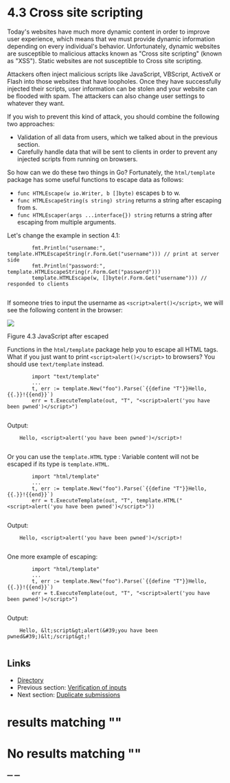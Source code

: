 
# 4.3 Cross site scripting

Today's websites have much more dynamic content in order to improve user experience, which means that we must provide dynamic information depending on every individual's behavior. Unfortunately, dynamic websites are susceptible to malicious attacks known as "Cross site scripting" (known as "XSS"). Static websites are not susceptible to Cross site scripting.

Attackers often inject malicious scripts like JavaScript, VBScript, ActiveX or Flash into those websites that have loopholes. Once they have successfully injected their scripts, user information can be stolen and your website can be flooded with spam. The attackers can also change user settings to whatever they want.

If you wish to prevent this kind of attack, you should combine the following two approaches: 

  * Validation of all data from users, which we talked about in the previous section.
  * Carefully handle data that will be sent to clients in order to prevent any injected scripts from running on browsers.



So how can we do these two things in Go? Fortunately, the `html/template` package has some useful functions to escape data as follows:

  * `func HTMLEscape(w io.Writer, b []byte)` escapes b to w.
  * `func HTMLEscapeString(s string) string` returns a string after escaping from s.
  * `func HTMLEscaper(args ...interface{}) string` returns a string after escaping from multiple arguments.



Let's change the example in section 4.1:
``` 
        fmt.Println("username:", template.HTMLEscapeString(r.Form.Get("username"))) // print at server side
        fmt.Println("password:", template.HTMLEscapeString(r.Form.Get("password")))
        template.HTMLEscape(w, []byte(r.Form.Get("username"))) // responded to clients
    
```

If someone tries to input the username as `<script>alert()</script>`, we will see the following content in the browser:

![](images/4.3.escape.png?raw=true)

Figure 4.3 JavaScript after escaped

Functions in the `html/template` package help you to escape all HTML tags. What if you just want to print `<script>alert()</script>` to browsers? You should use `text/template` instead.
``` 
        import "text/template"
        ...
        t, err := template.New("foo").Parse(`{{define "T"}}Hello, {{.}}!{{end}}`)
        err = t.ExecuteTemplate(out, "T", "<script>alert('you have been pwned')</script>")
    
```

Output:
``` 
    Hello, <script>alert('you have been pwned')</script>!
    
```

Or you can use the `template.HTML` type : Variable content will not be escaped if its type is `template.HTML`.
``` 
        import "html/template"
        ...
        t, err := template.New("foo").Parse(`{{define "T"}}Hello, {{.}}!{{end}}`)
        err = t.ExecuteTemplate(out, "T", template.HTML("<script>alert('you have been pwned')</script>"))
    
```

Output:
``` 
    Hello, <script>alert('you have been pwned')</script>!
    
```

One more example of escaping:
``` 
        import "html/template"
        ...
        t, err := template.New("foo").Parse(`{{define "T"}}Hello, {{.}}!{{end}}`)
        err = t.ExecuteTemplate(out, "T", "<script>alert('you have been pwned')</script>")
    
```

Output:
``` 
    Hello, &lt;script&gt;alert(&#39;you have been pwned&#39;)&lt;/script&gt;!
    
```

## Links

  * [Directory](preface.md)
  * Previous section: [Verification of inputs](04.2.md)
  * Next section: [Duplicate submissions](04.4.md)

#  results matching ""




# No results matching ""

[ __](04.2.md) [ __](04.4.md)
